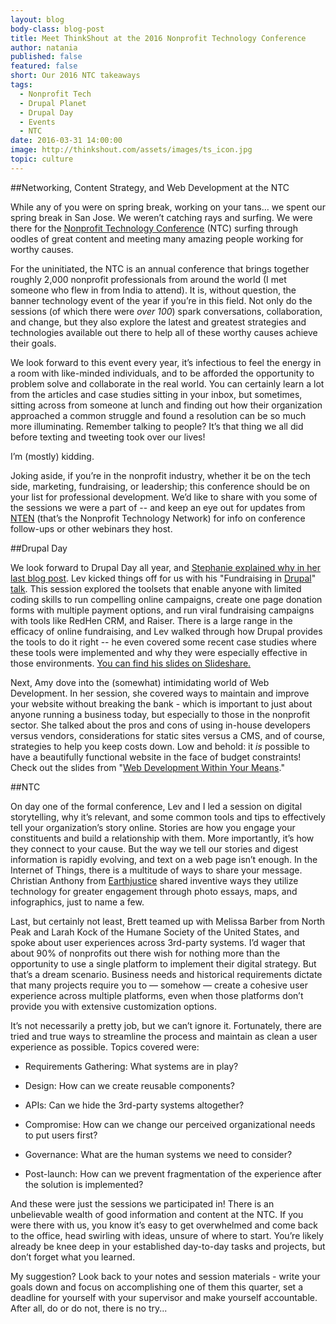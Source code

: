 ```yaml
---
layout: blog
body-class: blog-post
title: Meet ThinkShout at the 2016 Nonprofit Technology Conference
author: natania
published: false
featured: false
short: Our 2016 NTC takeaways
tags:
  - Nonprofit Tech
  - Drupal Planet
  - Drupal Day
  - Events
  - NTC
date: 2016-03-31 14:00:00
image: http://thinkshout.com/assets/images/ts_icon.jpg
topic: culture
---
```


##Networking, Content Strategy, and Web Development at the NTC

While any of you were on spring break, working on your tans… we spent our spring break in San Jose. We weren’t catching rays and surfing. We were there for the [Nonprofit Technology Conference](http://www.nten.org/ntc/) (NTC) surfing through oodles of great content and meeting many amazing people working for worthy causes.

For the uninitiated, the NTC is an annual conference that brings together roughly 2,000 nonprofit professionals from around the world (I met someone who flew in from India to attend). It is, without question, the banner technology event of the year if you’re in this field. Not only do the sessions (of which there were *over 100*) spark conversations, collaboration, and change, but they also explore the latest and greatest strategies and technologies available out there to help all of these worthy causes achieve their goals.

We look forward to this event every year, it’s infectious to feel the energy in a room with like-minded individuals, and to be afforded the opportunity to problem solve and collaborate in the real world. You can certainly learn a lot from the articles and case studies sitting in your inbox, but sometimes, sitting across from someone at lunch and finding out how their organization approached a common struggle and found a resolution can be so much more illuminating. Remember talking to people? It’s that thing we all did before texting and tweeting took over our lives! 

I’m (mostly) kidding.

Joking aside, if you’re in the nonprofit industry, whether it be on the tech side, marketing, fundraising, or leadership; this conference should be on your list for professional development. We’d like to share with you some of the sessions we were a part of -- and keep an eye out for updates from [NTEN](http://www.nten.org/) (that’s the Nonprofit Technology Network) for info on conference follow-ups or other webinars they host.  

##Drupal Day

We look forward to Drupal Day all year, and [Stephanie explained why in her last blog post](https://thinkshout.com/blog/2016/03/meet-thinkshout-at-the-2016-ntc/). Lev kicked things off for us with his "Fundraising in [Drupal](https://www.drupal.com/)"[ talk](https://www.drupal.com/). This session explored the toolsets that enable anyone with limited coding skills to run compelling online campaigns, create one page donation forms with multiple payment options, and run viral fundraising campaigns with tools like RedHen CRM, and Raiser. There is a large range in the efficacy of online fundraising, and Lev walked through how Drupal provides the tools to do it right -- he even covered some recent case studies where these tools were implemented and why they were especially effective in those environments. [You can find his slides on Slideshare.](http://www.slideshare.net/loubabe/fundraising-with-drupal)

Next, Amy dove into the (somewhat) intimidating world of Web Development. In her session, she covered ways to maintain and improve your website without breaking the bank - which is important to just about anyone running a business today, but especially to those in the nonprofit sector. She talked about the pros and cons of using in-house developers versus vendors, considerations for static sites versus a CMS, and of course, strategies to help you keep costs down. Low and behold: it *is* possible to have a beautifully functional website in the face of budget constraints! Check out the slides from "[Web Development Within Your Means](https://docs.google.com/presentation/d/10mmV4nIuytwA64Snz-6rKotRIHWzms-xhb4AnYgd0q0/pub?start=false&loop=false&delayms=3000&slide=id.gbde8c283a_0_7)."

##NTC

On day one of the formal conference, Lev and I led a session on digital storytelling, why it’s relevant, and some common tools and tips to effectively tell your organization’s story online. Stories are how you engage your constituents and build a relationship with them. More importantly, it’s how they connect to your cause. But the way we tell our stories and digest information is rapidly evolving, and text on a web page isn’t enough. In the Internet of Things, there is a multitude of ways to share your message. Christian Anthony from [Earthjustice](http://earthjustice.org/) shared inventive ways they utilize technology for greater engagement through photo essays, maps, and infographics, just to name a few.

Last, but certainly not least, Brett teamed up with Melissa Barber from North Peak and Larah Kock of the Humane Society of the United States, and spoke about user experiences across 3rd-party systems. I’d wager that about 90% of nonprofits out there wish for nothing more than the opportunity to use a single platform to implement their digital strategy. But that’s a dream scenario. Business needs and historical requirements dictate that many projects require you to — somehow — create a cohesive user experience across multiple platforms, even when those platforms don’t provide you with extensive customization options.

It’s not necessarily a pretty job, but we can’t ignore it. Fortunately, there are tried and true ways to streamline the process and maintain as clean a user experience as possible. Topics covered were:

* Requirements Gathering: What systems are in play?

* Design: How can we create reusable components?

* APIs: Can we hide the 3rd-party systems altogether?

* Compromise: How can we change our perceived organizational needs to put users first?

* Governance: What are the human systems we need to consider?

* Post-launch: How can we prevent fragmentation of the experience after the solution is implemented?

And these were just the sessions we participated in! There is an unbelievable wealth of good information and content at the NTC. If you were there with us, you know it’s easy to get overwhelmed and come back to the office, head swirling with ideas, unsure of where to start. You’re likely already be knee deep in your established day-to-day tasks and projects, but don’t forget what you learned. 

My suggestion? Look back to your notes and session materials - write your goals down and focus on accomplishing one of them this quarter, set a deadline for yourself with your supervisor and make yourself accountable. After all, do or do not, there is no try...

